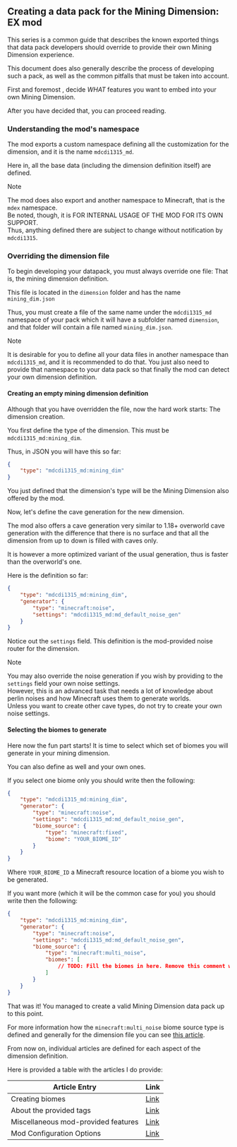 

## Creating a data pack for the Mining Dimension: EX mod

This series is a common guide that describes the known exported things that 
data pack developers should override to provide their own Mining Dimension experience.

This document does also generally describe the process of developing such 
a pack, as well as the common pitfalls that must be taken into account.

First and foremost , decide *WHAT* features you want to embed into your own Mining Dimension.

After you have decided that, you can proceed reading.


### Understanding the mod's namespace

The mod exports a custom namespace defining all the customization for the dimension, and it is the name `mdcdi1315_md`.

Here in, all the base data (including the dimension definition itself) are defined.

> [!NOTE]
The mod does also export and another namespace to Minecraft, that is the `mdex` namespace. <br />
Be noted, though, it is FOR INTERNAL USAGE OF THE MOD FOR ITS OWN SUPPORT. <br />
Thus, anything defined there are subject to change without notification by `mdcdi1315`.

### Overriding the dimension file

To begin developing your datapack, you must always override one file: That is, the mining dimension definition.

This file is located in the `dimension` folder and has the name `mining_dim.json`

Thus, you must create a file of the same name under the `mdcdi1315_md` namespace of your pack which it will have a 
subfolder named `dimension`, and that folder will contain a file named `mining_dim.json`.

> [!NOTE]
It is desirable for you to define all your data files in another namespace than `mdcdi1315_md`, and it is recommended to do that.
You just also need to provide that namespace to your data pack so that finally the mod can detect your own dimension definition.

#### Creating an empty mining dimension definition

Although that you have overridden the file, now the hard work starts: The dimension creation.

You first define the type of the dimension. This must be `mdcdi1315_md:mining_dim`.

Thus, in JSON you will have this so far:

~~~JSON
{
    "type": "mdcdi1315_md:mining_dim"
}
~~~

You just defined that the dimension's type will be the Mining Dimension also offered by the mod.

Now, let's define the cave generation for the new dimension.

The mod also offers a cave generation very similar to 1.18+ overworld cave generation with the difference that
there is no surface and that all the dimension from up to down is filled with caves only.

It is however a more optimized variant of the usual generation, thus is faster than the overworld's one.

Here is the definition so far:

~~~JSON
{
    "type": "mdcdi1315_md:mining_dim",
    "generator": {
        "type": "minecraft:noise", 
        "settings": "mdcdi1315_md:md_default_noise_gen"
    }
}
~~~

Notice out the `settings` field. This definition is the mod-provided noise router for the dimension.

> [!NOTE]
You may also override the noise generation if you wish by providing to the `settings` field your own noise settings. <br />
However, this is an advanced task that needs a lot of knowledge about perlin noises and how Minecraft uses them to generate worlds. <br />
Unless you want to create other cave types, do not try to create your own noise settings.

#### Selecting the biomes to generate

Here now the fun part starts! It is time to select which set of biomes you will generate in your mining dimension.

You can also define as well and your own ones. 

If you select one biome only you should write then the following:

~~~JSON
{
    "type": "mdcdi1315_md:mining_dim", 
    "generator": {
        "type": "minecraft:noise", 
        "settings": "mdcdi1315_md:md_default_noise_gen",
        "biome_source": {
            "type": "minecraft:fixed",
            "biome": "YOUR_BIOME_ID"
        }
    }
}
~~~

Where `YOUR_BIOME_ID` a Minecraft resource location of a biome you wish to be generated.

If you want more (which it will be the common case for you) you should write then the following:

~~~JSON
{
    "type": "mdcdi1315_md:mining_dim", 
    "generator": {
        "type": "minecraft:noise", 
        "settings": "mdcdi1315_md:md_default_noise_gen", 
        "biome_source": {
            "type": "minecraft:multi_noise", 
            "biomes": [
                // TODO: Fill the biomes in here. Remove this comment when you are done.
            ]
        }
    }
}
~~~

That was it! You managed to create a valid Mining Dimension data pack up to this point.

For more information how the `minecraft:multi_noise` biome source type is defined and generally for the dimension file you can see [this article](https://minecraft.wiki/w/Dimension_definition).

From now on, individual articles are defined for each aspect of the dimension definition.

Here is provided a table with the articles I do provide:

| Article Entry                       | Link                        | 
|-------------------------------------|-----------------------------|
| Creating biomes                     | [Link](./CreatingBiomes.md) |
| About the provided tags             | [Link](./ProvidedTags.md)   |
| Miscellaneous mod-provided features | [Link](./MiscFeatures.md)   |
| Mod Configuration Options           | [Link](./ConfigOptions.md)  |


